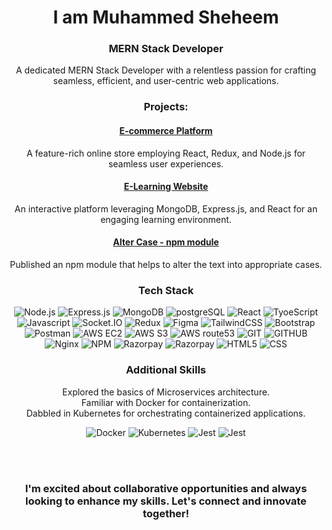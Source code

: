 <div align="center">


# I am Muhammed Sheheem
### MERN Stack Developer
A dedicated MERN Stack Developer with a relentless passion for crafting seamless, efficient, and user-centric web applications.


### Projects:

#### <ins>E-commerce Platform </ins> 
A feature-rich online store employing React, Redux, and Node.js for seamless user experiences. <br>

#### <ins>E-Learning Website </ins>   
An interactive platform leveraging MongoDB, Express.js, and React for an engaging learning environment.

#### <ins>Alter Case -  npm module</ins>
Published an npm module that helps to alter the text into appropriate cases.


### Tech Stack    


![Node.js](https://img.shields.io/badge/Node.js-339933.svg?style=for-the-badge&logo=nodedotjs&logoColor=white)
![Express.js](https://img.shields.io/badge/Express-000000.svg?style=for-the-badge&logo=Express&logoColor=white)
![MongoDB](https://img.shields.io/badge/MongoDB-47A248.svg?style=for-the-badge&logo=MongoDB&logoColor=white)
![postgreSQL](https://img.shields.io/badge/PostgreSQL-4169E1.svg?style=for-the-badge&logo=PostgreSQL&logoColor=white)
![React](https://img.shields.io/badge/React-61DAFB.svg?style=for-the-badge&logo=React&logoColor=black)
![TyoeScript](https://img.shields.io/badge/TypeScript-3178C6.svg?style=for-the-badge&logo=TypeScript&logoColor=white)
![Javascript](https://img.shields.io/badge/JavaScript-F7DF1E.svg?style=for-the-badge&logo=JavaScript&logoColor=black)
![Socket.IO](https://img.shields.io/badge/Socket.io-010101.svg?style=for-the-badge&logo=socketdotio&logoColor=white)
![Redux](https://img.shields.io/badge/Redux-764ABC.svg?style=for-the-badge&logo=Redux&logoColor=white)
![Figma](https://img.shields.io/badge/Figma-F24E1E.svg?style=for-the-badge&logo=Figma&logoColor=white)
![TailwindCSS](https://img.shields.io/badge/Tailwind%20CSS-06B6D4.svg?style=for-the-badge&logo=Tailwind-CSS&logoColor=white)
![Bootstrap](https://img.shields.io/badge/Bootstrap-7952B3.svg?style=for-the-badge&logo=Bootstrap&logoColor=white)
![Postman](https://img.shields.io/badge/Postman-FF6C37.svg?style=for-the-badge&logo=Postman&logoColor=white)
![AWS EC2](https://img.shields.io/badge/Amazon%20EC2-FF9900.svg?style=for-the-badge&logo=Amazon-EC2&logoColor=white)
![AWS S3](https://img.shields.io/badge/Amazon%20S3-569A31.svg?style=for-the-badge&logo=Amazon-S3&logoColor=white)
![AWS route53](https://img.shields.io/badge/Amazon%20Route%2053-8C4FFF.svg?style=for-the-badge&logo=Amazon-Route-53&logoColor=white)
![GIT](https://img.shields.io/badge/Git-F05032.svg?style=for-the-badge&logo=Git&logoColor=white)
![GITHUB](https://img.shields.io/badge/GitHub-181717.svg?style=for-the-badge&logo=GitHub&logoColor=white)
![Nginx](https://img.shields.io/badge/NGINX-009639.svg?style=for-the-badge&logo=NGINX&logoColor=white)
![NPM](https://img.shields.io/badge/npm-CB3837.svg?style=for-the-badge&logo=npm&logoColor=white)
![Razorpay](https://img.shields.io/badge/Razorpay-0C2451.svg?style=for-the-badge&logo=Razorpay&logoColor=white)
![Razorpay](https://img.shields.io/badge/Stripe-008CDD.svg?style=for-the-badge&logo=Stripe&logoColor=white)
![HTML5](https://img.shields.io/badge/HTML5-E34F26.svg?style=for-the-badge&logo=HTML5&logoColor=white)
![CSS](https://img.shields.io/badge/CSS3-1572B6.svg?style=for-the-badge&logo=CSS3&logoColor=white)


### Additional Skills   

Explored the basics of Microservices architecture.   
Familiar with Docker for containerization.   
Dabbled in Kubernetes for orchestrating containerized applications.  

![Docker](https://img.shields.io/badge/Docker-2496ED.svg?style=for-the-badge&logo=Docker&logoColor=white)
![Kubernetes](https://img.shields.io/badge/Kubernetes-326CE5.svg?style=for-the-badge&logo=Kubernetes&logoColor=white)
![Jest](https://img.shields.io/badge/Jest-C21325.svg?style=for-the-badge&logo=Jest&logoColor=white)
![Jest](https://img.shields.io/badge/NATS.io-27AAE1.svg?style=for-the-badge&logo=natsdotio&logoColor=white)

<br><br> 


### I'm excited about collaborative opportunities and always looking to enhance my skills. Let's connect and innovate together!    


</div>





















